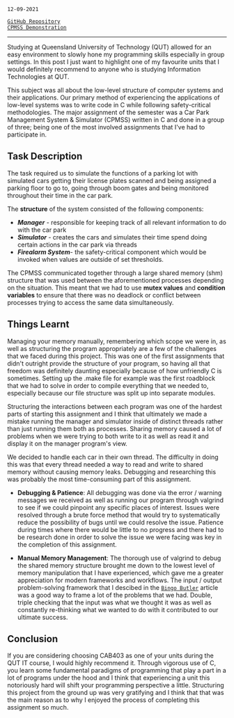 <!--
title: CAB403 - Systems Programming
description: Favourite university unit (CPMSS project)
tags: C, pthreads, shm
date: NOV 2021
slug: CAB403
-->

`12-09-2021`

[`GitHub Repository`](https://github.com/sh1ggy/cab403-cpmss)\
[`CPMSS Demonstration`](https://www.youtube.com/watch?v=SlU0jjFIrYc)

___

Studying at Queensland University of Technology (QUT) allowed for an easy environment to slowly hone my programming skills especially in group settings. In this post I just want to highlight one of my favourite units that I would definitely recommend to anyone who is studying Information Technologies at QUT.

This subject was all about the low-level structure of computer systems and their applications. Our primary method of experiencing the applications of low-level systems was to write code in C while following safety-critical methodologies. The major assignment of the semester was a Car Park Management System & Simulator (CPMSS) written in C and done in a group of three; being one of the most involved assignments that I've had to participate in. 

## Task Description

The task required us to simulate the functions of a parking lot with simulated cars getting their license plates scanned and being assigned a parking floor to go to, going through boom gates and being monitored throughout their time in the car park. 

The **structure** of the system consisted of the following components:
 - **_Manager_** - responsible for keeping track of all relevant information to do with the car park
 - **_Simulator_** - creates the cars and simulates their time spend doing certain actions in the car park via threads
 - **_Firealarm System_**- the safety-critical component which would be invoked when values are outside of set thresholds.  
 
The CPMSS communicated together through a large shared memory (shm) structure that was used between the aforementioned processes depending on the situation. This meant that we had to use **mutex values** and **condition variables** to ensure that there was no deadlock or conflict between processes trying to access the same data simultaneously. 

## Things Learnt	
Managing your memory manually, remembering which scope we were in, as well as structuring the program appropriately are a few of the challenges that we faced during this project. This was one of the first assignments that didn't outright provide the structure of your program, so having all that freedom was definitely daunting especially because of how unfriendly C is sometimes. Setting up the .make file for example was the first roadblock that we had to solve in order to compile everything that we needed to, especially because our file structure was split up into separate modules.

Structuring the interactions between each program was one of the hardest parts of starting this assignment and I think that ultimately we made a mistake running the manager and simulator inside of distinct threads rather than just running them both as processes. Sharing memory caused a lot of problems when we were trying to both write to it as well as read it and display it on the manager program's view.

We decided to handle each car in their own thread. The difficulty in doing this was that every thread needed a way to read and write to shared memory without causing memory leaks. Debugging and researching this was probably the most time-consuming part of this assignment.

 - **Debugging & Patience**: All debugging was done via the error / warning messages we received as well as running our program through valgrind to see if we could pinpoint any specific places of interest. Issues were resolved through a brute force method that would try to systematically reduce the possibility of bugs until we could resolve the issue. Patience during times where there would be little to no progress and there had to be research done in order to solve the issue we were facing was key in the completion of this assignment. 

 - **Manual Memory Management**: The thorough use of valgrind to debug the shared memory structure brought me down to the lowest level of memory manipulation that I have experienced, which gave me a greater appreciation for modern frameworks and workflows. The input / output problem-solving framework that I descibed in the [`Bingo Butler`](/blog/UQCSNBingo) article was a good way to frame a lot of the problems that we had. Double, triple checking that the input was what we thought it was as well as constantly re-thinking what we wanted to do with it contributed to our ultimate success.

## Conclusion
If you are considering choosing CAB403 as one of your units during the QUT IT course, I would highly recommend it. Through vigorous use of C, you learn some fundamental paradigms of programming that play a part in a lot of programs under the hood and I think that experiencing a unit this notoriously hard will shift your programming perspective a little. Structuring this project from the ground up was very gratifying and I think that that was the main reason as to why I enjoyed the process of completing this assignment so much.      